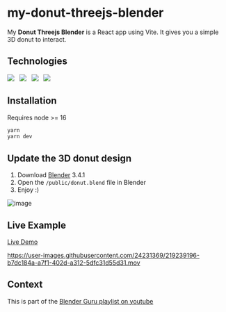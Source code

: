 # my-donut-threejs-blender

My **Donut Threejs Blender** is a React app using Vite. It gives you a simple 3D donut to interact.

## Technologies

<p>
    <img src="https://img.shields.io/badge/vite-%23646CFF.svg?style=for-the-badge&logo=vite&logoColor=white" />
    &nbsp;
    <img src="https://img.shields.io/badge/react-%2320232a.svg?style=for-the-badge&logo=react&logoColor=%2361DAFB" />
    &nbsp;
    <img src="https://img.shields.io/badge/threejs-black?style=for-the-badge&logo=three.js&logoColor=white" />
    &nbsp;
    <img src="https://img.shields.io/badge/blender-%23F5792A.svg?style=for-the-badge&logo=blender&logoColor=white" />
</p>

## Installation

Requires node >= 16

```bash
yarn
yarn dev
```

## Update the 3D donut design

1. Download [Blender](https://www.blender.org/) 3.4.1
2. Open the `/public/donut.blend` file in Blender
3. Enjoy :)

![image](https://user-images.githubusercontent.com/24231369/219242446-bb96dec9-8a8a-4e4e-b05d-6760604348aa.png)


## Live Example

[Live Demo](https://my-donut-threejs-blender.vercel.app/)



https://user-images.githubusercontent.com/24231369/219239196-b7dc184a-a7f1-402d-a312-5dfc31d55d31.mov



## Context

This is part of the [Blender Guru playlist on youtube](https://www.youtube.com/watch?v=nIoXOplUvAw&list=PLjEaoINr3zgFX8ZsChQVQsuDSjEqdWMAD)

